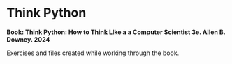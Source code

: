 # Think Python

**Book: Think Python: How to Think LIke a a Computer Scientist 3e. Allen B. Downey. 2024**

Exercises and files created while working through the book.
